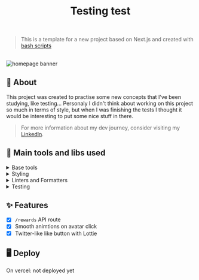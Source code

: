 <div align="center">

# Testing test

</div>

<br />

> This is a template for a new project based on Next.js and created with [bash scripts](https://github.com/SlyCooper-n/models)

<br />

<img alt="homepage banner" src="./_docs/banner.jpeg" />

## :pushpin: About

This project was created to practise some new concepts that I've been studying, like testing... Personaly I didn't think about working on this project so much in terms of style, but when I was finishing the tests I thought it would be interesting to put some nice stuff in there.

> For more information about my dev journey, consider visiting my [LinkedIn](https://linkedin.com/in/gabriel-vs-frasao).

## :hammer: Main tools and libs used

<details>
<summary>
Base tools
</summary>

- [Next.js](https://nextjs.org/)
- [Next.js API Routes](https://nextjs.org/docs/api-routes/introduction)
- [TypeScript](https://www.typescriptlang.org/)

</details>

<details>
<summary>
Styling
</summary>

- [Tailwind](https://tailwindcss.com/)
- [DaisyUI](https://daisyui.com/)
- [Framer Motion](https://www.framer.com/motion/)
- [Lottie](https://lottiefiles.com/)

</details>

<details>
<summary>
Linters and Formatters
</summary>

- [ESLint](https://eslint.org/)
- [Prettier](https://prettier.io/)
- [.editorConfig](https://editorconfig.org/)

</details>

<details>
<summary>
Testing
</summary>

- [Vitest](https://vitest.dev/)
- [React testing library](https://testing-library.com/docs/react-testing-library/intro/)
- [Cypress](https://www.cypress.io/)

</details>

## :sparkles: Features

- [x] `/rewards` API route
- [x] Smooth animtions on avatar click
- [x] Twitter-like like button with Lottie

## :desktop_computer: Deploy

On vercel: not deployed yet
